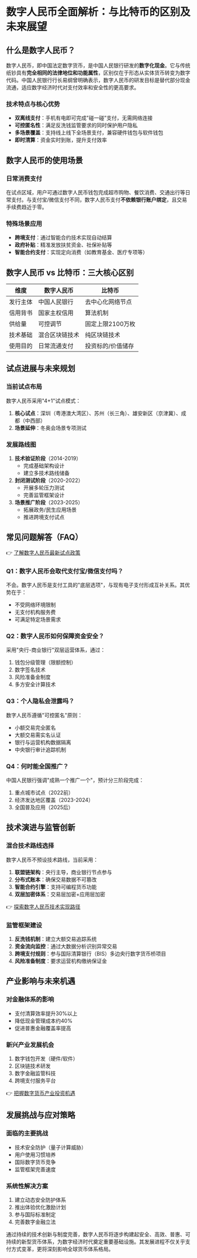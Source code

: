 # 数字人民币全面解析：与比特币的区别及未来展望

## 什么是数字人民币？

数字人民币，即中国法定数字货币，是中国人民银行研发的**数字化现金**。它与传统纸钞具有**完全相同的法律地位和功能属性**，区别仅在于形态从实体货币转变为数字代码。中国人民银行行长易纲曾明确表示，数字人民币的研发目标是替代部分现金流通，适应数字经济时代对支付效率和安全性的更高要求。

### 技术特点与核心优势
- **双离线支付**：手机有电即可完成"碰一碰"支付，无需网络连接
- **可控匿名性**：满足反洗钱监管要求的同时保护用户隐私
- **多场景覆盖**：支持线上线下全场景支付，兼容硬件钱包与软件钱包
- **即时清算**：资金实时到账，提升支付效率

## 数字人民币的使用场景

### 日常消费支付
在试点区域，用户可通过数字人民币钱包完成超市购物、餐饮消费、交通出行等日常支付。与支付宝/微信支付不同，数字人民币支付**不依赖银行账户绑定**，且交易手续费趋近于零。

### 特殊场景应用
- **跨境支付**：通过智能合约技术实现自动结算
- **政府补贴**：精准发放扶贫资金、社保补贴等
- **智能合约支付**：实现定向消费（如教育基金、医疗专项等）

## 数字人民币 vs 比特币：三大核心区别

| 维度         | 数字人民币                  | 比特币                  |
|--------------|---------------------------|-------------------------|
| 发行主体     | 中国人民银行                | 去中心化网络节点        |
| 信用背书     | 国家主权信用                | 算法机制                |
| 供给量       | 可控调节                    | 固定上限2100万枚        |
| 技术基础     | 混合区块链技术              | 纯区块链技术            |
| 使用目的     | 日常流通支付                | 投资标的/价值储存       |

## 试点进展与未来规划

### 当前试点布局
数字人民币采用"4+1"试点模式：
1. **核心试点**：深圳（粤港澳大湾区）、苏州（长三角）、雄安新区（京津冀）、成都（中西部）
2. **场景延伸**：冬奥会场景专项测试

### 发展路线图
1. **技术验证阶段**（2014-2019）
   - 完成基础架构设计
   - 建立多技术路线储备
2. **封闭测试阶段**（2020-2022）
   - 开展多轮压力测试
   - 完善监管框架设计
3. **场景推广阶段**（2023-2025）
   - 拓展政务/民生应用场景
   - 推进跨境支付试点

## 常见问题解答（FAQ）

👉 [了解数字人民币最新试点政策](https://bit.ly/okx_welcome)
### Q1：数字人民币会取代支付宝/微信支付吗？
不会。数字人民币是支付工具的"底层选项"，与现有电子支付形成互补关系。其优势在于：
- 不受网络环境限制
- 无支付机构服务费
- 可满足特定场景需求

### Q2：数字人民币如何保障资金安全？
采用"央行-商业银行"双层运营体系，通过：
1. 钱包分级管理（限额控制）
2. 数字签名技术
3. 风险准备金制度
4. 多方安全计算技术

### Q3：个人隐私会泄露吗？
数字人民币遵循"可控匿名"原则：
- 小额交易完全匿名
- 大额交易需实名认证
- 银行与运营机构数据隔离
- 中央银行审计追踪机制

### Q4：何时能全国推广？
中国人民银行强调"成熟一个推广一个"，预计分三阶段完成：
1. 重点城市试点（2022前）
2. 经济发达地区覆盖（2023-2024）
3. 全国普及应用（2025后）

## 技术演进与监管创新

### 混合技术路线选择
数字人民币不预设技术路线，当前采用：
1. **联盟链架构**：央行主导，商业银行节点参与
2. **分布式账本**：确保交易数据不可篡改
3. **智能合约引擎**：支持可编程货币功能
4. **双层加密体系**：交易层加密+应用层加密

👉 [探索数字人民币技术实现路径](https://bit.ly/okx_welcome)
### 监管框架建设
1. **反洗钱机制**：建立大额交易追踪系统
2. **资金流向监控**：通过大数据分析识别异常交易
3. **跨境支付规则**：参与国际清算银行（BIS）多边央行数字货币桥项目
4. **风险准备制度**：要求运营机构缴纳保证金

## 产业影响与未来机遇

### 对金融体系的影响
- 支付清算效率提升30%以上
- 降低现金管理成本约40%
- 促进普惠金融覆盖率提高

### 新兴产业发展机会
1. 数字钱包开发（硬件/软件）
2. 区块链技术研发
3. 数字金融监管科技
4. 跨境支付服务平台

👉 [把握数字货币产业投资机遇](https://bit.ly/okx_welcome)
## 发展挑战与应对策略

### 面临的主要挑战
- 技术安全防护（量子计算威胁）
- 用户使用习惯培养
- 国际数字货币竞争
- 监管框架完善速度

### 系统性解决方案
1. 建立动态安全防护体系
2. 推出体验优化激励计划
3. 参与国际标准制定
4. 完善数字金融立法

通过持续的技术创新与制度完善，数字人民币将逐步构建起安全、高效、普惠、可持续的新型货币体系，为数字经济时代奠定重要基础设施。其发展进程不仅关乎支付方式变革，更将深刻影响全球货币体系格局。
